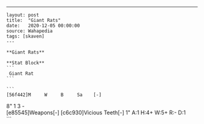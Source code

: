 ---
    layout: post
    title:  "Giant Rats"
    date:   2020-12-05 00:00:00
    source: Wahapedia
    tags: [skaven]
    ---
    
    **Giant Rats**
    
    **Stat Block**
    ```
     Giant Rat
    ```
    
    ```
    [56f442]M     W     B     Sa    [-]
8"    1     3     -     
[e85545]Weapons[-]
[c6c930]Vicious Teeth[-]
1"     A:1    H:4+   W:5+   R:-    D:1   
    ```
    
    
    